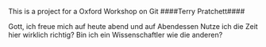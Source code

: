 This is a project for a Oxford Workshop on Git
####Terry Pratchett####

Gott, ich freue mich auf heute abend und auf Abendessen
Nutze ich die Zeit hier wirklich richtig? 
Bin ich ein Wissenschaftler wie die anderen? 

